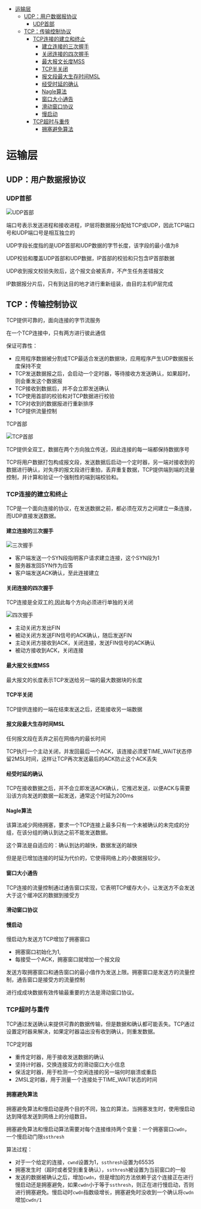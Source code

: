 <!-- MarkdownTOC -->

- [运输层](#运输层)
    - [UDP：用户数据报协议](#udp：用户数据报协议)
        - [UDP首部](#udp首部)
    - [TCP：传输控制协议](#tcp：传输控制协议)
        - [TCP连接的建立和终止](#tcp连接的建立和终止)
            - [建立连接的三次握手](#建立连接的三次握手)
            - [关闭连接的四次握手](#关闭连接的四次握手)
            - [最大报文长度MSS](#最大报文长度mss)
            - [TCP半关闭](#tcp半关闭)
            - [报文段最大生存时间MSL](#报文段最大生存时间msl)
            - [经受时延的确认](#经受时延的确认)
            - [Nagle算法](#nagle算法)
            - [窗口大小通告](#窗口大小通告)
            - [滑动窗口协议](#滑动窗口协议)
            - [慢启动](#慢启动)
        - [TCP超时与重传](#tcp超时与重传)
            - [拥塞避免算法](#拥塞避免算法)

<!-- /MarkdownTOC -->


# 运输层
## UDP：用户数据报协议
### UDP首部
![UDP首部](images/UDP-header.PNG "UDP首部")

端口号表示发送进程和接收进程，IP层将数据报分配给TCP或UDP，因此TCP端口号和UDP端口号是相互独立的

UDP字段长度指的是UDP首部和UDP数据的字节长度，该字段的最小值为8

UDP校验和覆盖UDP首部和UDP数据，IP首部的校验和只包含IP首部数据

UDP收到报文校验失败后，这个报文会被丢弃，不产生任务差错报文

IP数据报分片后，只有到达目的地才进行重新组装，由目的主机IP层完成

## TCP：传输控制协议
TCP提供可靠的，面向连接的字节流服务

在一个TCP连接中，只有两方进行彼此通信

保证可靠性：
+ 应用程序数据被分割成TCP最适合发送的数据块，应用程序产生UDP数据报长度保持不变
+ TCP发送数据报之后，会启动一个定时器，等待接收方发送确认，如果超时，则会重发这个数据报
+ TCP接收到数据后，并不会立即发送确认
+ TCP使用首部的校验和对TCP数据进行校验
+ TCP对收到的数据报进行重新排序
+ TCP提供流量控制

TCP首部

![TCP首部](images/TCP-header.PNG "TCP首部")

TCP提供全双工，数据在两个方向独立传送，因此连接的每一端都保持数据序号

TCP将用户数据打包构成报文段，发送数据后启动一个定时器，另一端对接收到的数据进行确认，对失序的报文段进行重拍，丢弃重复数据，TCP提供端到端的流量控制，并计算和验证一个强制性的端到端校验和。

### TCP连接的建立和终止
TCP是一个面向连接的协议，在发送数据之前，都必须在双方之间建立一条连接，而UDP直接发送数据。

#### 建立连接的三次握手

![三次握手](images/three-handshake.PNG "三次握手")

+ 客户端发送一个SYN段指明客户请求建立连接，这个SYN段为1
+ 服务器发回SYN作为应答
+ 客户端发送ACK确认，至此连接建立

#### 关闭连接的四次握手
TCP连接是全双工的,因此每个方向必须进行单独的关闭

![四次握手](images/four-handshark.PNG "四次握手")

+ 主动关闭方发出FIN
+ 被动关闭方发送FIN信号的ACK确认，随后发送FIN
+ 主动关闭方接收到ACK，关闭连接，发送FIN信号的ACK确认
+ 被动方接收到ACK，关闭连接

#### 最大报文长度MSS
最大报文的长度表示TCP发送给另一端的最大数据块的长度


#### TCP半关闭
TCP提供连接的一端在结束发送之后，还能接收另一端数据

#### 报文段最大生存时间MSL
任何报文段在丢弃之前在网络内的最长时间

TCP执行一个主动关闭，并发回最后一个ACK，该连接必须爱TIME_WAIT状态停留2MSL时间，这样让TCP再次发送最后的ACK防止这个ACK丢失

#### 经受时延的确认
TCP在接收数据之后，并不会立即发送ACK确认，它推迟发送，以便ACK与需要沿该方向发送的数据一起发送，通常这个时延为200ms

#### Nagle算法
该算法减少网络拥塞，要求一个TCP连接上最多只有一个未被确认的未完成的分组，在该分组的确认到达之前不能发送数据。

这个算法是自适应的：确认到达的越快，数据发送的越快

但是是已增加连接的时延为代价的，它使得网络上的小数据报较少。

#### 窗口大小通告
TCP连接的流量控制通过通告窗口实现，它表明TCP缓存大小，让发送方不会发送大于这个缓冲区的数据到接受方

#### 滑动窗口协议

#### 慢启动
慢启动为发送方TCP增加了拥塞窗口
+ 拥塞窗口初始化为1,
+ 每接受一个ACK，拥塞窗口就增加一个报文段

发送方取拥塞窗口和通告窗口的最小值作为发送上限。拥塞窗口是发送方的流量控制，通告窗口是接受方的流量控制

进行成成块数据有效传输最重要的方法是滑动窗口协议。


### TCP超时与重传
TCP通过发送确认来提供可靠的数据传输，但是数据和确认都可能丢失。TCP通过设置定时器来解决，如果定时器溢出没有收到确认，则重发数据。

TCP定时器
+ 重传定时器，用于接收发送数据的确认
+ 坚持计时器，交换连接双方的滑动窗口大小信息
+ 保活定时器，用于检测一个空闲连接的另一端何时崩溃或重启
+ 2MSL定时器，用于测量一个连接处于TIME_WAIT状态的时间

#### 拥塞避免算法
拥塞避免算法和慢启动是两个目的不同，独立的算法，当拥塞发生时，使用慢启动达到降低发送到网络上的分组数目。

拥塞避免算法和慢启动算法需要对每个连接维持两个变量：一个拥塞窗口`cwdn`，一个慢启动门限`ssthresh`

算法过程：
+ 对于一个给定的连接，`cwnd`设置为1，`ssthresh`设置为65535
+ 拥塞发生时（超时或者受到重复确认），`ssthresh`被设置为当前窗口的一般
+ 发送的数据被确认之后，增加`cwdn`，但是增加的方法依赖于这个连接正在进行慢启动还是拥塞避免，如果`cwdn`小于等于`ssthresh`，则正在进行慢启动，否则进行拥塞避免。慢启动时`cwdn`指数级增长，拥塞避免时没收到一个确认将`cwdn`增加`cwdn/1`
